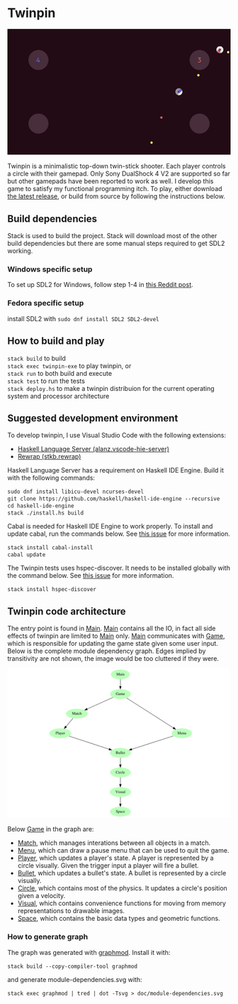 # Twinpin
![twinpin screenshot](doc/screenshot.png "twinpin screenshot")

Twinpin is a minimalistic top-down twin-stick shooter. Each player controls a
circle with their gamepad. Only Sony DualShock 4 V2 are supported so far but
other gamepads have been reported to work as well. I develop this game to
satisfy my functional programming itch. To play, either download [the latest
release](https://github.com/victorjoh/twinpin/releases/latest), or build from
source by following the instructions below.

## Build dependencies
Stack is used to build the project. Stack will download most of the other build
dependencies but there are some manual steps required to get SDL2 working.

### Windows specific setup
To set up SDL2 for Windows, follow step 1-4 in [this Reddit
post](https://www.reddit.com/r/haskellgamedev/comments/4jpthu/windows_sdl2_is_now_almost_painless_via_stack/).

### Fedora specific setup
install SDL2 with `sudo dnf install SDL2 SDL2-devel`

## How to build and play
`stack build` to build  
`stack exec twinpin-exe` to play twinpin, or  
`stack run` to both build and execute  
`stack test` to run the tests  
`stack deploy.hs` to make a twinpin distribuion for the current operating system
and processor architecture

## Suggested development environment
To develop twinpin, I use Visual Studio Code with the following extensions:
* [Haskell Language Server
  (alanz.vscode-hie-server)](https://marketplace.visualstudio.com/items?itemName=alanz.vscode-hie-server)
* [Rewrap
  (stkb.rewrap)](https://marketplace.visualstudio.com/items?itemName=stkb.rewrap)

Haskell Language Server has a requirement on Haskell IDE Engine. Build it with
the following commands:
```
sudo dnf install libicu-devel ncurses-devel
git clone https://github.com/haskell/haskell-ide-engine --recursive
cd haskell-ide-engine
stack ./install.hs build
```

Cabal is needed for Haskell IDE Engine to work properly. To install and update
cabal, run the commands below. See [this
issue](https://github.com/haskell/haskell-ide-engine/issues/658) for more
information.
```
stack install cabal-install
cabal update
```

The Twinpin tests uses hspec-discover. It needs to be installed globally with
the command below. See [this
issue](https://github.com/haskell/haskell-ide-engine/issues/1500) for more
information.
```
stack install hspec-discover
```

## Twinpin code architecture
The entry point is found in [Main]. [Main] contains all the IO, in fact all side
effects of twinpin are limited to [Main] only. [Main] communicates with [Game],
which is responsible for updating the game state given some user input. Below is
the complete module dependency graph. Edges implied by transitivity are not
shown, the image would be too cluttered if they were.

![twinpin module dependencies](doc/module-dependencies.svg)

Below [Game] in the graph are:
* [Match], which manages interations between all objects in a match.
* [Menu], which can draw a pause menu that can be used to quit the game.
* [Player], which updates a player's state. A player is represented by a circle
  visually. Given the trigger input a player will fire a bullet.
* [Bullet], which updates a bullet's state. A bullet is represented by a circle
  visually.
* [Circle], which contains most of the physics. It updates a circle's position
  given a velocity.
* [Visual], which contains convenience functions for moving from memory
  representations to drawable images.
* [Space], which contains the basic data types and geometric functions.

### How to generate graph
The graph was generated with [graphmod](https://github.com/yav/graphmod).
Install it with:
```
stack build --copy-compiler-tool graphmod
```
and generate module-dependencies.svg with:
```
stack exec graphmod | tred | dot -Tsvg > doc/module-dependencies.svg
```

[Main]:   app/Main.hs
[Game]:   src/Game.hs
[Match]:  src/Match.hs
[Menu]:   src/Menu.hs
[Player]: src/Player.hs
[Bullet]: src/Bullet.hs
[Circle]: src/Circle.hs
[Visual]: src/Visual.hs
[Space]:  src/Space.hs
